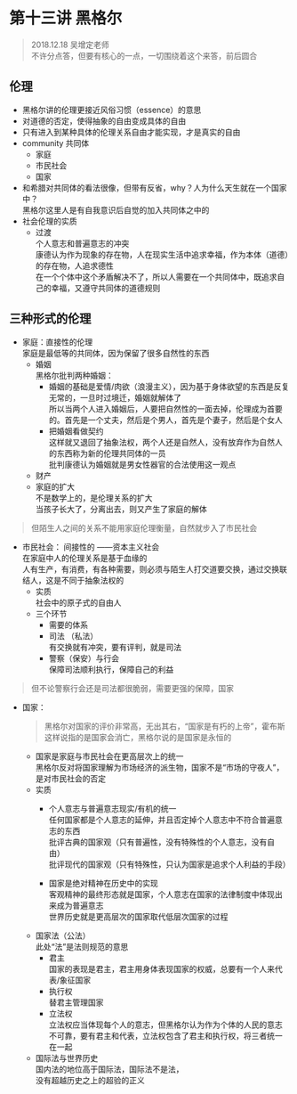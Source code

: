 # 第十三讲 黑格尔  
> 2018.12.18 吴增定老师  
> 不许分点答，但要有核心的一点，一切围绕着这个来答，前后圆合  
## 伦理 
* 黑格尔讲的伦理更接近风俗习惯（essence）的意思   
* 对道德的否定，使得抽象的自由变成具体的自由  
* 只有进入到某种具体的伦理关系自由才能实现，才是真实的自由  
* community 共同体  
    * 家庭  
    * 市民社会  
    * 国家  
* 和希腊对共同体的看法很像，但带有反省，why？人为什么天生就在一个国家中？  
    黑格尔这里人是有自我意识后自觉的加入共同体之中的  
* 社会伦理的实质  
    * 过渡  
        个人意志和普遍意志的冲突  
        康德认为作为现象的存在物，人在现实生活中追求幸福，作为本体（道德）的存在物，人追求德性  
        在一个个体中这个矛盾解决不了，所以人需要在一个共同体中，既追求自己的幸福，又遵守共同体的道德规则

## 三种形式的伦理  
* 家庭：直接性的伦理  
    家庭是最低等的共同体，因为保留了很多自然性的东西    
    * 婚姻  
        黑格尔批判两种婚姻：
        * 婚姻的基础是爱情/肉欲（浪漫主义），因为基于身体欲望的东西是反复无常的，一旦时过境迁，婚姻就解体了  
            所以当两个人进入婚姻后，人要把自然性的一面去掉，伦理成为首要的。首先是一个丈夫，然后是个男人，首先是个妻子，然后是个女人   
        * 把婚姻看做契约  
            这样就又退回了抽象法权，两个人还是自然人，没有放弃作为自然人的东西称为新的伦理共同体的一员  
            批判康德认为婚姻就是男女性器官的合法使用这一观点  
    * 财产  
    * 家庭的扩大  
        不是数学上的，是伦理关系的扩大  
        当孩子长大了，分离出去，则又产生了家庭的解体  
> 但陌生人之间的关系不能用家庭伦理衡量，自然就步入了市民社会  
* 市民社会： 间接性的  ——资本主义社会   
    在家庭中人的伦理关系是基于血缘的  
    人有生产，有消费，有各种需要，则必须与陌生人打交道要交换，通过交换联结人，这是不同于抽象法权的    
    * 实质  
        社会中的原子式的自由人  
    * 三个环节  
        * 需要的体系  
        * 司法 （私法）  
            有交换就有冲突，要有评判，就是司法  
        * 警察（保安）与行会  
            保障司法顺利执行，保障自己的利益     
> 但不论警察行会还是司法都很脆弱，需要更强的保障，国家
* 国家：
    > 黑格尔对国家的评价非常高，无出其右，“国家是有朽的上帝”，霍布斯这样说指的是国家会消亡，黑格尔说的是国家是永恒的  
    * 国家是家庭与市民社会在更高层次上的统一  
        黑格尔反对将国家理解为市场经济的派生物，国家不是“市场的守夜人”，是对市民社会的否定  
    * 实质
        * 个人意志与普遍意志现实/有机的统一    
            任何国家都是个人意志的延伸，并且否定掉个人意志中不符合普遍意志的东西  
            批评古典的国家观（只有普遍性，没有特殊性的个人意志，没有自由）  
            批评现代的国家观（只有特殊性，只认为国家是追求个人利益的手段）  

        * 国家是绝对精神在历史中的实现  
            客观精神的最终形态就是国家，个人意志在国家的法律制度中体现出来成为普遍意志  
            世界历史就是更高层次的国家取代低层次国家的过程  
    * 国家法（公法）  
        此处“法”是法则规范的意思  
        * 君主  
            国家的表现是君主，君主用身体表现国家的权威，总要有一个人来代表/象征国家  
        * 执行权  
            替君主管理国家  
        * 立法权  
            立法权应当体现每个人的意志，但黑格尔认为作为个体的人民的意志不可靠，要有君主和代表，立法权包含了君主和执行权，将三者统一在一起
    * 国际法与世界历史    
        国内法的地位高于国际法，国际法不是法，  
        没有超越历史之上的超验的正义  
        


